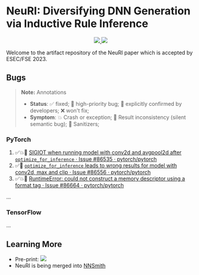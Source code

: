 # NeuRI: Diversifying DNN Generation via Inductive Rule Inference

<p align="center">
    <a href="https://arxiv.org/abs/2302.02261"><img src="https://img.shields.io/badge/arXiv-2302.02261-b31b1b.svg">
    <a href="https://github.com/ise-uiuc/neuri-artifact/blob/main/LICENSE"><img src="https://img.shields.io/badge/License-Apache_2.0-blue.svg"></a>
</p>

Welcome to the artifact repository of the NeuRI paper which is accepted by ESEC/FSE 2023.

## Bugs

> **Note:** Annotations
> * **Status**: ✅ fixed; 🚨 high-priority bug; 🔵 explicitly confirmed by developers; ❌ won't fix;
> * **Symptom**: 💥 Crash or exception; 🧮 Result inconsistency (silent semantic bug); 🧴 Sanitizers;

### PyTorch

1. ✅💥🚨 [SIGIOT when running model with conv2d and avgpool2d after `optimize_for_inference` · Issue #86535 · pytorch/pytorch](https://github.com/pytorch/pytorch/issues/86535)
2. ✅🧮 [`optimize_for_inference` leads to wrong results for model with conv2d, max and clip · Issue #86556 · pytorch/pytorch](https://github.com/pytorch/pytorch/issues/86556)
3. ✅💥🚨 [RuntimeError: could not construct a memory descriptor using a format tag · Issue #86664 · pytorch/pytorch](https://github.com/pytorch/pytorch/issues/86664)

...

### TensorFlow

...

## Learning More

- Pre-print: [![](https://img.shields.io/badge/arXiv-2302.02261-b31b1b.svg)](https://arxiv.org/abs/2302.02261)
- NeuRI is being merged into [NNSmith](https://github.com/ise-uiuc/nnsmith)
